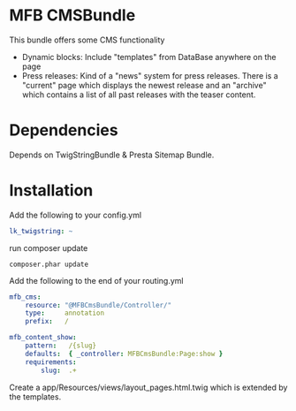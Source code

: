 # MFB CMSBundle

This bundle offers some CMS functionality

 - Dynamic blocks: Include "templates" from DataBase anywhere on the page
 - Press releases: Kind of a "news" system for press releases. There is a "current" page which displays the newest release and an "archive" which contains a list of all past releases with the teaser content.

# Dependencies

 Depends on TwigStringBundle & Presta Sitemap Bundle.

# Installation

 Add the following to your config.yml

```yaml
lk_twigstring: ~
```

run composer update

```
composer.phar update
```

 Add the following to the end of your routing.yml

```yaml
mfb_cms:
    resource: "@MFBCmsBundle/Controller/"
    type:     annotation
    prefix:   /

mfb_content_show:
    pattern:   /{slug}
    defaults:  { _controller: MFBCmsBundle:Page:show }
    requirements:
        slug:  .+
```

Create a app/Resources/views/layout_pages.html.twig which is extended by the templates.